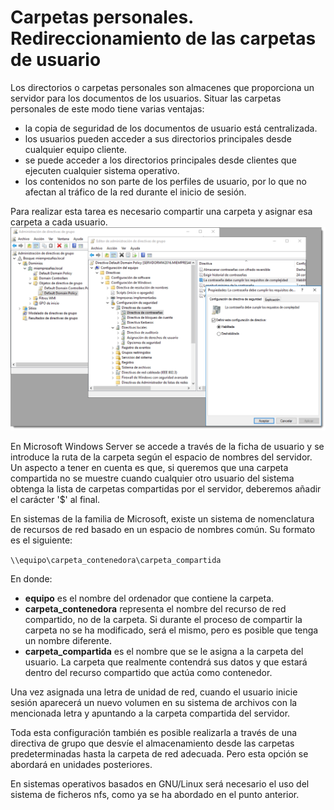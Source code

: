 # Carpetas personales. Redireccionamiento de las carpetas de usuario

Los directorios o carpetas personales son almacenes que proporciona un servidor para los documentos de los usuarios. Situar las carpetas personales de este modo tiene varias ventajas:

- la copia de seguridad de los documentos de usuario está centralizada.
- los usuarios pueden acceder a sus directorios principales desde cualquier equipo cliente.
- se puede acceder a los directorios principales desde clientes que ejecuten cualquier sistema operativo.
- los contenidos no son parte de los perfiles de usuario, por lo que no afectan al tráfico de la red durante el inicio de sesión.

Para realizar esta tarea es necesario compartir una carpeta y asignar esa carpeta a cada usuario.
![configuración de la carpeta compartida](img/1000000000000DDB000008F3399F3F67371EADBB.jpg)

En Microsoft Windows Server se accede a través de la ficha de usuario y se introduce la ruta de la carpeta según el espacio de nombres del servidor. Un aspecto a tener en cuenta es que, si queremos que una carpeta compartida no se muestre cuando cualquier otro usuario del sistema obtenga la lista de carpetas compartidas por el servidor, deberemos añadir el carácter '$' al final.

En sistemas de la familia de Microsoft, existe un sistema de nomenclatura de recursos de red basado en un espacio de nombres común. Su formato es el siguiente:

`\\equipo\carpeta_contenedora\carpeta_compartida`

En donde:

- **equipo** es el nombre del ordenador que contiene la carpeta.
- **carpeta_contenedora** representa el nombre del recurso de red compartido, no de la carpeta. Si durante el proceso de compartir la carpeta no se ha modificado, será el mismo, pero es posible que tenga un nombre diferente.
- **carpeta_compartida** es el nombre que se le asigna a la carpeta del usuario. La carpeta que realmente contendrá sus datos y que estará dentro del recurso compartido que actúa como contenedor.

Una vez asignada una letra de unidad de red, cuando el usuario inicie sesión aparecerá un nuevo volumen en su sistema de archivos con la mencionada letra y apuntando a la carpeta compartida del servidor.

Toda esta configuración también es posible realizarla a través de una directiva de grupo que desvíe el almacenamiento desde las carpetas predeterminadas hasta la carpeta de red adecuada. Pero esta opción se abordará en unidades posteriores.

En sistemas operativos basados en GNU/Linux será necesario el uso del sistema de ficheros nfs, como ya se ha abordado en el punto anterior.
